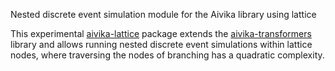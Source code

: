 Nested discrete event simulation module for the Aivika library using lattice

This experimental [aivika-lattice](http://hackage.haskell.org/package/aivika-lattice) package extends 
the [aivika-transformers](http://hackage.haskell.org/package/aivika-transformers) library 
and allows running nested discrete event simulations within lattice nodes, where
traversing the nodes of branching has a quadratic complexity.
